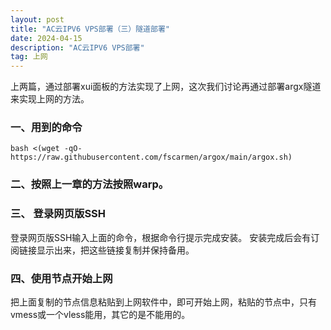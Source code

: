 ```yaml
---
layout: post
title: "AC云IPV6 VPS部署（三）隧道部署"
date: 2024-04-15
description: "AC云IPV6 VPS部署"
tag: 上网
---  
```


上两篇，通过部署xui面板的方法实现了上网，这次我们讨论再通过部署argx隧道来实现上网的方法。

### 一、用到的命令  

```
bash <(wget -qO- https://raw.githubusercontent.com/fscarmen/argox/main/argox.sh)
```

### 二、按照上一章的方法按照warp。  

### 三、 登录网页版SSH  

登录网页版SSH输入上面的命令，根据命令行提示完成安装。
安装完成后会有订阅链接显示出来，把这些链接复制并保持备用。  

### 四、使用节点开始上网  

把上面复制的节点信息粘贴到上网软件中，即可开始上网，粘贴的节点中，只有vmess或一个vless能用，其它的是不能用的。












